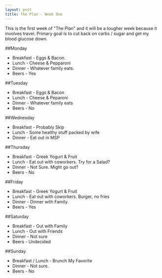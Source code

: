 ```yaml
---
layout: post
title: The Plan - Week One
---
```


This is the first week of "The Plan" and it will be a tougher week because it involves travel. Primary goal is to cut back on carbs / sugar and get my blood glucose down. 

##Monday
- Breakfast - Eggs & Bacon.
- Lunch - Cheese & Pepparoni
- Dinner - Whatever family eats.
- Beers - Yes

##Tuesday
- Breakfast - Eggs & Bacon
- Lunch - Cheese & Peparoni
- Dinner - Whatever family eats
- Beers - No

##Wednesday
- Breakfast - Probably Skip
- Lunch - Some healthy stuff packed by wife
- Dinner - Eat out in MSP

##Thursday
- Breakfast - Greek Yogurt & Fruit
- Lunch - Eat out with coworkers. Try for a Salad?
- Dinner - Not Sure. Might go out?
- Beers - No

##Friday
- Breakfast - Greek Yogurt & Fruit
- Lunch - Eat out with coworkers. Burger, no fries
- Dinner - Dinner with Family.
- Beers - Yes

##Saturday
- Breakfast - Out with Family
- Lunch - Out with Friends
- Dinner - Not sure
- Beers - Undecided

##Sunday
- Breakfast / Lunch - Brunch My Favorite
- Dinner - Not sure.
- Beers - No

